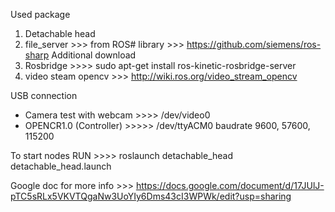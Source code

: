 Used package
1. Detachable head
2. file_server >>> from ROS# library >>> https://github.com/siemens/ros-sharp
Additional download 
3. Rosbridge >>>> sudo apt-get install ros-kinetic-rosbridge-server
4. video steam opencv >>> http://wiki.ros.org/video_stream_opencv

USB connection
- Camera test with webcam  >>>> /dev/video0 
- OPENCR1.0 (Controller) >>>>> /dev/ttyACM0 baudrate 9600, 57600, 115200


To start nodes RUN >>>> roslaunch detachable_head detachable_head.launch

Google doc for more info >>> https://docs.google.com/document/d/17JUlJ-pTC5sRLx5VKVTQgaNw3UoYIy6Dms43cI3WPWk/edit?usp=sharing